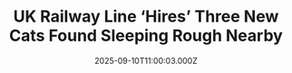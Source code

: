 ---
title: "UK Railway Line ‘Hires’ Three New Cats Found Sleeping Rough Nearby"
date: 2025-09-10T11:00:03.000Z
category: Human Kindness
externalLink: "https://www.goodnewsnetwork.org/uk-railway-line-hires-three-new-cats-found-sleeping-rough-nearby/"
image: ""
excerpt: "For one special UK railway line, cats have always been part of the station staff. These mousers play a vital role in controlling the rodent population among the Grosmont Station’s many small buildings, nooks, and crannies. After their previous mouser passed away, the North Yorkshire Moors Heritage Railway Line, were hiring—until they found a trio […] The post UK Railway…"
---